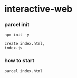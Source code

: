 # interactive-web


### parcel init

```
npm init -y

create index.html,
index.js
```

### how to start
```
parcel index.html
```